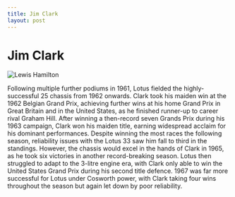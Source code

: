 ```yaml
---
title: Jim Clark
layout: post
---
```


# Jim Clark

![Lewis Hamilton](https://upload.wikimedia.org/wikipedia/commons/thumb/4/4f/Jim_Clark_in_1963_%28cropped%29.JPG/220px-Jim_Clark_in_1963_%28cropped%29.JPG)

Following multiple further podiums in 1961, Lotus fielded the highly-successful 25 chassis from 1962 onwards. Clark took his maiden win at the 1962 Belgian Grand Prix, achieving further wins at his home Grand Prix in Great Britain and in the United States, as he finished runner-up to career rival Graham Hill. After winning a then-record seven Grands Prix during his 1963 campaign, Clark won his maiden title, earning widespread acclaim for his dominant performances. Despite winning the most races the following season, reliability issues with the Lotus 33 saw him fall to third in the standings. However, the chassis would excel in the hands of Clark in 1965, as he took six victories in another record-breaking season. Lotus then struggled to adapt to the 3-litre engine era, with Clark only able to win the United States Grand Prix during his second title defence. 1967 was far more successful for Lotus under Cosworth power, with Clark taking four wins throughout the season but again let down by poor reliability. 


